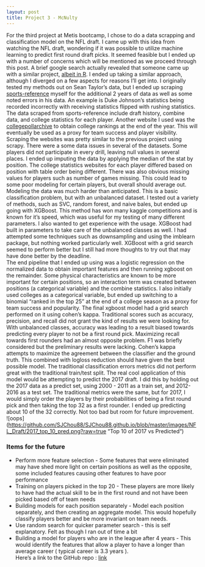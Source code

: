 ```yaml
---
layout: post
title: Project 3 - McNulty  
---
```


For the third project at Metis bootcamp, I chose to do a data scrapping and classification model on the NFL draft. I came up with this idea from watching the NFL draft, wondering if it was possible to utilize machine learning to predict first round draft picks. It seemed feasible but I ended up with a number of concerns which will be mentioned as we proceed through this post. A brief google search actually revealed that someone came up with a similar project, [albeit in R](https://seanjtaylor.github.io/learning-the-draft/). I ended up taking a similar approach, although I diverged on a few aspects for reasons I’ll get into. 
I originally tested my methods out on Sean Taylor’s data, but I ended up scraping [sports-reference](http://www.sports-reference.com/cfb/) myself for the additional 2 years of data as well as some noted errors in his data. An example is Duke Johnson’s statistics being recorded incorrectly with receiving statistics flipped with rushing statistics. The data scraped from sports-reference include draft history, combine data, and college statistics for each player. Another website I used was the [collegepollarchive](http://collegepollarchive.com/football/ap/seasons.cfm?seasonid=2016) to obtain college rankings at the end of the year. This will eventually be used as a proxy for team success and player visibility.  
Scraping the websites was pretty similar to the previous project using scrapy. There were a some data issues in several of the datasets. Some players did not participate in every drill, leaving null values in several places. I ended up imputing the data by applying the median of the stat by position. The college statistics websites for each player differed based on position with table order being different. There was also obvious missing values for players such as number of games missing. This could lead to some poor modeling for certain players, but overall should average out.  
Modeling the data was much harder than anticipated. This is a basic classification problem, but with an unbalanced dataset. I tested out a variety of methods, such as SVC, random forest, and naive bales, but ended up going with XGBoost. This method has won many kaggle competitions and is known for it’s speed, which was useful for my testing of many different parameters. I also wanted to get experience with the usage. XGBoost had built in parameters to take care of the unbalanced classes as well. I had attempted some techniques such as downsampling and using the imblearn package, but nothing worked particularly well. XGBoost with a grid search seemed to perform better but I still had more thoughts to try out that may have done better by the deadline.  
The end pipeline that I ended up using was a logistic regression on the normalized data to obtain important features and then running xgboost on the remainder. Some physical characteristics are known to be more important for certain positions, so an interaction term was created between positions (a categorical variable) and the combine statistics. I also initially used colleges as a categorical variable, but ended up switching to a binomial “ranked in the top 25” at the end of a college season as a proxy for team success and popularity. 
The final xgboost model had a grid search performed on it using cohen’s kappa. Traditional scores such as accuracy, precision, and recall did not grant the kind of results we were looking for. With unbalanced classes, accuracy was leading to a result biased towards predicting every player to not be a first round pick. Maximizing recall towards first rounders had an almost opposite problem. F1 was briefly considered but the preliminary results were lacking. Cohen’s kappa attempts to maximize the agreement between the classifier and the ground truth. This combined with logloss reduction should have given the best possible model. The traditional classification errors metrics did not perform great with the traditional train/test split. The real cool application of this model would be attempting to predict the 2017 draft. I did this by holding out the 2017 data as a predict set, using 2000 - 2011 as a train set, and 2012-2016 as a test set. The traditional metrics were the same, but for 2017, I would simply order the players by their probabilities of being a first round pick and then taking the top 32 as a first rounder. I ended up predicting about 10 of the 32 correctly. Not too bad but room for future improvement.  
![oops](https://github.com/SJChou88/SJChou88.github.io/blob/master/images/NFL_Draft/2017_top_10_pred.png?raw=true “Top 10 of 2017 vs Predicted“)
### Items for the future  
  * Perform more feature selection - Some features that were eliminated may have shed more light on certain positions as well as the opposite, some included features causing other features to have poor performance
  * Training on players picked in the top 20 - These players are more likely to have had the actual skill to be in the first round and not have been picked based off of team needs  
  * Building models for each position separately - Model each position separately, and then creating an aggregate model. This would hopefully classify players better and be more invariant on team needs.  
  * Use random search for quicker parameter search - this is self explanatory. Felt as though I ran out of time a bit  
  * Building a model for players who are in the league after 4 years - This would identify the features that allow a player to have a longer than average career ( typical career is 3.3 years ).  
Here’s a link to the GitHub repo : [link](https://github.com/SJChou88/NFL_Draft)
